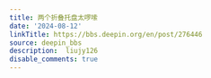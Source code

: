 ```yaml
---
title: 两个折叠托盘太啰嗦
date: '2024-08-12'
linkTitle: https://bbs.deepin.org/en/post/276446
source: deepin_bbs
description:  liujy126 
disable_comments: true
---
```



